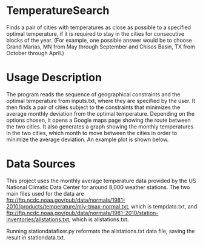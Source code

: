 # TemperatureSearch
Finds a pair of cities with temperatures as close as possible to a specified optimal temperature, if it is required to stay in the cities for consecutive blocks of the year. (For example, one possible answer would be to choose Grand Marias, MN from May through September and Chisos Basin, TX from October through April.)

# Usage Description
The program reads the sequence of geographical constraints and the optimal temperature from inputs.txt, where they are specified by the user. It then finds a pair of cities subject to the constraints that minimizes the average monthly deviation from the optimal temperature. Depending on the options chosen, it opens a Google maps page showing the route between the two cities. It also generates a graph showing the monthly temperatures in the two cities, which month to move between the cities in order to minimize the average deviation. An example plot is shown below.

# Data Sources

This project uses the monthly average temperature data provided by the US National Climatic Data Center for around 8,000 weather stations. The two main files used for the data are ftp://ftp.ncdc.noaa.gov/pub/data/normals/1981-2010/products/temperature/mly-tmax-normal.txt, which is tempdata.txt, and ftp://ftp.ncdc.noaa.gov/pub/data/normals/1981-2010/station-inventories/allstations.txt, which is allstations.txt. 

Running stationdatafixer.py reformats the allstations.txt data file, saving the result in stationdata.txt.
